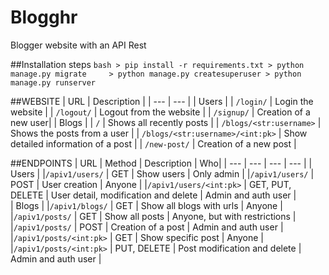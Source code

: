 # Blogghr

Blogger website with an API Rest

##Installation steps
    ```bash
    > pip install -r requirements.txt
    > python manage.py migrate    
    > python manage.py createsuperuser
    > python manage.py runserver
    ```

##WEBSITE
| URL | Description |
| --- | --- |
| Users |
| `/login/` | Login the website |
| `/logout/` | Logout from the website |
| `/signup/` | Creation of a new user|
| Blogs |
| `/` | Shows all recently posts  |
| `/blogs/<str:username>` | Shows the posts from a user |
| `/blogs/<str:username>/<int:pk>` | Show detailed information of a post |
| `/new-post/` | Creation of a new post |
    
##ENDPOINTS
| URL | Method | Description | Who|
| --- | --- | --- | --- |
| Users |
|`/apiv1/users/` | GET | Show users | Only admin | 
|`/apiv1/users/` | POST | User creation | Anyone |
|`/apiv1/users/<int:pk>` | GET, PUT, DELETE | User detail, modification and delete | Admin and auth user |    
| Blogs |
|`/apiv1/blogs/` | GET | Show all blogs with urls | Anyone |
|`/apiv1/posts/` | GET | Show all posts | Anyone, but with restrictions |
|`/apiv1/posts/` | POST | Creation of a post | Admin and auth user |
|`/apiv1/posts/<int:pk>` | GET | Show specific post | Anyone |
|`/apiv1/posts/<int:pk>` | PUT, DELETE | Post modification and delete | Admin and auth user |

    